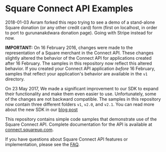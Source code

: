 # Square Connect API Examples

2018-01-03 Avram forked this repo trying to see a demo of a stand-alone Square donation (or any other credit card) form (first on localhost, in order to port to gurunanakdwara donation page). Going with Stripe instead for now.

**IMPORTANT:** On 16 February 2016, changes were made to the representation of a
Square merchant in the Connect API. These changes slightly altered the behavior of the
Connect API for applications created after 16 February. The samples in this repository
now reflect this altered behavior. If you created your Connect API application _before_
16 February, samples that reflect your application's behavior are available in the
`v1` directory.

On 23 May 2017, We made a significant improvement to our SDK to expand their
functionality and make them even easier to use. Unfortunately, some of the
changes are not backward compatible.  The samples in this repository now contain
three different folders `v1`, `v2.0`, and `v2.1`.  You can read more about the
new SDK in our [blog post](https://medium.com/square-corner-blog/announcing-our-new-versions-of-our-client-sdks-1336d26e8099)

This repository contains simple code samples that demonstrate use of the Square Connect API. Complete documentation for the API is available at [connect.squareup.com](https://connect.squareup.com).

If you have questions about Square Connect API features or implementation, please see the [FAQ](https://docs.connect.squareup.com/articles/faq/).

